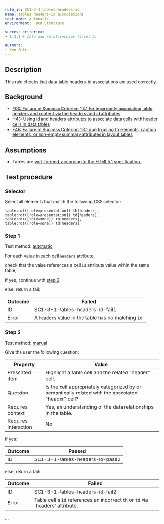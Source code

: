 ```yaml
---
rule_id: SC1-3-1-tables-headers-id
name: Tables headers-id associations
test_mode: automatic
environment:  DOM Structure

success_criterion:
- 1.3.1 # Info and relationships (level A)

authors:
- Ken Petri
---
```


## Description

This rule checks that data table headers-id associations are used correctly.

## Background

- [F90: Failure of Success Criterion 1.3.1 for incorrectly associating table headers and content via the headers and id attributes](https://www.w3.org/TR/WCAG20-TECHS/F90.html)
- [H43: Using id and headers attributes to associate data cells with header cells in data tables](https://www.w3.org/TR/WCAG20-TECHS/H43.html)
- [F46: Failure of Success Criterion 1.3.1 due to using th elements, caption elements, or non-empty summary attributes in layout tables](https://www.w3.org/TR/WCAG20-TECHS/F46.html)

## Assumptions

- Tables are [well-formed, according to the HTML5.1 specification.](https://www.w3.org/TR/html51/tabular-data.html#forming-a-table).

## Test procedure

### Selector

Select all elements that match the following CSS selector:

    table:not([role=presentation]) th[headers],
    table:not([role=presentation]) td[headers],
    table:not([role=none]) th[headers],
    table:not([role=none]) td[headers]

### Step 1

Test method: [automatic][AUTO]

For each value in each cell `headers` attribute,

check that the value references a cell `id` attribute value within the same table,

if yes, continue with [step 2](#step-2)

else, return a fail:

| Outcome  | Failed
|----------|-----
| ID       | SC1-3-1-tables-headers-id-fail1
| Error    | A `headers` value in the table has no matching `id`.

### Step 2

Test method: [manual][MANUAL]

Give the user the following question:

| Property             | Value
|----------------------|---------
| Presented item       | Highlight a table cell and the related "header" cell.
| Question             | Is the cell appropriately categorized by or semantically related with the associated "header" cell?
| Requires context     | Yes, an understanding of the data relationships in the table.
| Requires interaction | No

if yes:

| Outcome  | Passed
|----------|-----
| ID       | SC1-3-1-tables-headers-id-pass2

else, return a fail:

| Outcome  | Failed
|----------|-----
| ID       | SC1-3-1-tables-headers-id-fail2
| Error    | Table cell's `id` references an incorrect `th` or `td` via 'headers' attribute.

...

[AUTO]: ../pages/test-modes.html#automatic
[MANUAL]: ../pages/test-modes.html#manual